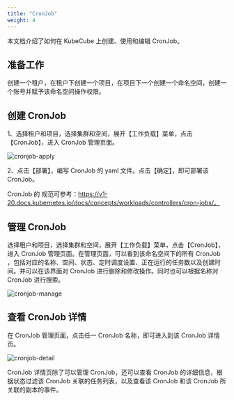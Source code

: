 ```yaml
---
title: "CronJob"
weight: 4
---
```


本文档介绍了如何在 KubeCube 上创建、使用和编辑 CronJob。

## 准备工作

创建一个租户，在租户下创建一个项目，在项目下一个创建一个命名空间，创建一个账号并赋予该命名空间操作权限。

## 创建 CronJob

1、选择租户和项目，选择集群和空间，展开【工作负载】菜单，点击【CronJob】，进入 CronJob 管理页面。

![cronjob-apply](/imgs/user-guide/ns-scoped-res/workload/CronJob/cronjob-apply.png)

2、点击【部署】，编写 CronJob 的 yaml 文件。点击【确定】，即可部署该 CronJob。

CronJob 的 规范可参考：https://v1-20.docs.kubernetes.io/docs/concepts/workloads/controllers/cron-jobs/。

## 管理 CronJob

选择租户和项目，选择集群和空间，展开【工作负载】菜单，点击【CronJob】，进入  CronJob 管理页面。在管理页面，可以看到该命名空间下的所有 CronJob ，包括对应的名称、空间、状态、定时调度设置、正在运行的任务数以及创建时间。并可以在该界面对 CronJob 进行删除和修改操作。同时也可以根据名称对 CronJob 进行搜索。

![cronjob-manage](/imgs/user-guide/ns-scoped-res/workload/CronJob/cronjob-manage.png)

## 查看 CronJob 详情

在 CronJob 管理页面，点击任一 CronJob 名称，即可进入到该 CronJob 详情页。

![cronjob-detail](/imgs/user-guide/ns-scoped-res/workload/CronJob/cronjob-detail.png)

CronJob 详情页除了可以管理 CronJob，还可以查看 CronJob 的详细信息，根据状态过滤该 CronJob 关联的任务列表，以及查看该 CronJob 和该 CronJob 所关联的副本的事件。